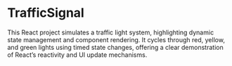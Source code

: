 # TrafficSignal
This React project simulates a traffic light system, highlighting dynamic state management and component rendering. It cycles through red, yellow, and green lights using timed state changes, offering a clear demonstration of React’s reactivity and UI update mechanisms.
